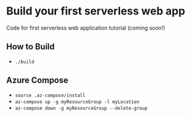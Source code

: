 # Build your first serverless web app

Code for first serverless web application tutorial (coming soon!)

## How to Build
- `./build`

## Azure Compose
- `source .az-compose/install`
- `az-compose up -g myResourceGroup -l myLocation`
- `az-compose down -g myResourceGroup --delete-group`
